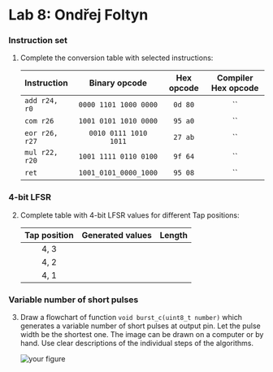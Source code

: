 # Lab 8: Ondřej Foltyn

### Instruction set

1. Complete the conversion table with selected instructions:

   | **Instruction** | **Binary opcode** | **Hex opcode** | **Compiler Hex opcode** |
   | :-- | :-: | :-: | :-: |
   | `add r24, r0`   | `0000 1101 1000 0000`    | `0d 80`    | `` |
   | `com r26`       | `1001 0101 1010 0000`    | `95 a0`    | `` |
   | `eor r26, r27`  | `0010 0111 1010  1011`   | `27 ab`   | `` |
   | `mul r22, r20`  | `1001 1111 0110 0100`    | `9f 64`    | `` |
   | `ret`           | `1001_0101_0000_1000`    | `95 08`   | `` |

### 4-bit LFSR

2. Complete table with 4-bit LFSR values for different Tap positions:

   | **Tap position** | **Generated values** | **Length** |
   | :-: | :-- | :-: |
   | 4, 3 |  |  |
   | 4, 2 |  |  |
   | 4, 1 |  |  |

### Variable number of short pulses

3. Draw a flowchart of function `void burst_c(uint8_t number)` which generates a variable number of short pulses at output pin. Let the pulse width be the shortest one. The image can be drawn on a computer or by hand. Use clear descriptions of the individual steps of the algorithms.

   ![your figure]()
